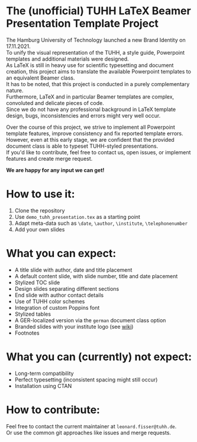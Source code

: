 # The (unofficial) TUHH LaTeX Beamer Presentation Template Project
The Hamburg University of Technology launched a new Brand Identity on 17.11.2021.  
To unify the visual representation of the TUHH, a style guide, Powerpoint templates and additional materials were designed.  
As LaTeX is still in heavy use for scientific typesetting and document creation, this project aims to translate the available Powerpoint templates to an equivalent Beamer class.  
It has to be noted, that this project is conducted in a purely complementary nature.  
Furthermore, LaTeX and in particular Beamer templates are complex, convoluted and delicate pieces of code.  
Since we do not have any professional background in LaTeX template design, bugs, inconsistencies and errors might very well occur.

Over the course of this project, we strive to implement all Powerpoint template features, improve consistency and fix reported template errors.  
However, even at this early stage, we are confident that the provided document class is able to typeset TUHH-styled presentations.   
If you'd like to contribute, feel free to contact us, open issues, or implement features and create merge request.  

**We are happy for any input we can get!**

# How to use it:
1. Clone the repository
2. Use `demo_tuhh_presentation.tex` as a starting point
3. Adapt meta-data such as `\date`, `\author`, `\institute`, `\telephonenumber`
4. Add your own slides

# What you can expect:
- A title slide with author, date and title placement
- A default content slide, with slide number, title and date placement
- Stylized TOC slide
- Design slides separating different sections
- End slide with author contact details
- Use of TUHH color schemes
- Integration of custom Poppins font
- Stylized tables
- A GER-localized version via the `german` document class option
- Branded slides with your institute logo (see [wiki](https://collaborating.tuhh.de/e-4/tuhh_latex_presentation/-/wikis/Slides-with-Institute-Logos))
- Footnotes

# What you can (currently) **not** expect:
- Long-term compatibility
- Perfect typesetting (inconsistent spacing might still occur)
- Installation using CTAN

# How to contribute:
Feel free to contact the current maintainer at `leonard.fisser@tuhh.de`.  
Or use the common git approaches like issues and merge requests. 
